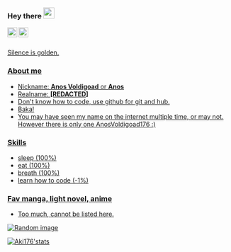 ### Hey there <img src="https://media.giphy.com/media/hvRJCLFzcasrR4ia7z/giphy.gif" width="25px">
<a href="https://t.me/AnosVoldigoad176">
  <img align="left" alt="AnosVoldigoad176's Telegram" width="22px" src="https://cdn.jsdelivr.net/npm/simple-icons@v3/icons/telegram.svg" />
</a>
<a href="https://www.facebook.com/a23161702v/">
  <img align="left" alt="AnosVoldigoad176's Facebook" width="22px" src="https://cdn.jsdelivr.net/npm/simple-icons@v3/icons/facebook.svg" />
  <br></br>


Silence is golden.


### About me
- Nickname: **Anos Voldigoad** or **Anos**
- Realname: **[REDACTED]**
- Don't know how to code, use github for git and hub.
- Baka!
- You may have seen my name on the internet multiple time, or may not. However there is only one AnosVoldigoad176 :)


### Skills
- sleep (100%)
- eat (100%)
- breath (100%)
- learn how to code (-1%)


### Fav manga, light novel, anime
- Too much, cannot be listed here.


![Random image](https://i.imgur.com/UKcwuI5.jpg)


[![Aki176'stats](https://github-readme-stats.vercel.app/api?username=AnosVoldigoad176&show_icons=true&theme=dracula)](https://github.com/anuraghazra/github-readme-stats)
